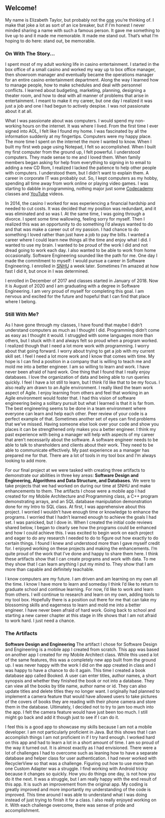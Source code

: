 ## Welcome!

My name is Elizabeth Taylor, but probably not the [one](https://en.wikipedia.org/wiki/Elizabeth_Taylor) you’re thinking of. I make that joke a lot as sort of an ice breaker, but if I’m honest I never minded sharing a name with such a famous person. It gave me something to live up to and it made me memorable. It made me stand out. That’s what I’m hoping to do here: stand out, be memorable. 

### On With The Story...
  I spent most of my adult working life in casino entertainment. I started in the box office of a small casino and worked my way up to box office manager, then showroom manager and eventually became the operations manager for an entire casino entertainment department. Along the way I learned how to manage people, how to make schedules and deal with personnel conflicts. I learned about budgeting, marketing, planning, designing a theater room, and how to deal with all manner of problems that arise in entertainment. I meant to make it my career, but one day I realized it was just a job and one I had begun to actively despise. I was not passionate about it at all. 
  
  What I was passionate about was computers. I would spend my non-working hours on the internet. It was where I lived. From the first time I ever signed into AOL, I felt like I found my home. I was fascinated by all the information suddenly at my fingertips. Computers were my happy place. The more time I spent on the internet the more I wanted to know. When I built my first web page using Notepad, I felt so accomplished. When I built my first computer from the ground up, I felt powerful. I understood computers. They made sense to me and I loved them. When family members began asking for help from everything to signing in to email to adding a new CD Rom, I realized I lacked the patience to help other people with computers. I understood them, but I didn’t want to explain them. A career in corporate IT was probably out. So, I kept computers as my hobby, spending all time away from work online or playing video games. I was starting to dabble in programming, nothing major just some [Codecademy](https://www.codecademy.com/catalog) classes and [YouTube](https://www.youtube.com/results?search_query=programming+for+beginners) videos. 
  
  In 2014, the casino I worked for was experiencing a financial hardship and needed to cut costs. It was decided that my position was redundant, and it was eliminated and so was I. At the same time, I was going through a divorce.  I spent some time wallowing, feeling sorry for myself. Then I realized this was an opportunity to do something I’d always wanted to do and that was make a career out of my passion. I had chance to do something I loved rather than just have a job to pay the bills. I wanted a career where I could learn new things all the time and enjoy what I did. I wanted to use my brain. I wanted to be proud of the work I did and not dread going to work each day. I also wanted to be able to work from home occasionally. Software Engineering sounded like the path for me. One day I made the commitment to myself: I would pursue a career in Software Engineering. I enrolled in [SNHU](https://www.snhu.edu/) a week later. Sometimes I’m amazed at how fast I did it, but once in I was determined. 

  I enrolled in December of 2017 and classes started in January of 2018. Now it is August of 2020 and I am graduating with a degree in Software Engineering. I am very proud of myself for completing this goal. I am nervous and excited for the future and hopeful that I can find that place where I belong.
  
  ### Still With Me?
  As I have gone through my classes, I have found that maybe I didn’t understand computers as much as I thought I did. Programming didn’t come as easy as I thought it would. I struggled with some languages more than others, but I stuck with it and always felt so proud when a program worked. I realized though that I need a lot more work with programming. I worry about that going forward. I worry about trying to get a job with my current skill set. I feel I need a lot more work and I know that comes with time. My hope is I can find a position in a company that is willing to teach me and mold me into a better engineer. I am so willing to learn and work. I have never been afraid of hard work.
  One thing that I found that I really enjoy databases. I love the organization of data and being able to run queries quickly. I feel I have a lot still to learn, but I think I’d like that to be my focus. I also really am drawn to an Agile environment. I really liked the team work aspect of Agile. I enjoy learning from others and feel that working in an Agile environment would foster that. I had this vision of software engineering being a solitary pursuit but what I learned is that it is far from. The best engineering seems to be done in a team environment where everyone can learn and help each other. Peer review of your code is a perfect example of that. Sometimes another set of eyes can find problems that we’ve missed. Having someone else look over your code and show you places it can be strengthened only makes you a better engineer. I think my past experience with being a manager will help with aspects of my career that aren’t necessarily about the software. A software engineer needs to be able to talk to shareholders and clients about their work. They need to be able to communicate effectively. My past experience as a manager has prepared me for that. There are a lot of tools in my tool box and I’m always looking to add more.
  
  For our final project at we were tasked with creating three artifacts to demonstrate our abilities in three key areas: **Software Design and Engineering, Algorithms and Data Structure, and Databases**. We were to take projects that we had worked on during our time at SNHU and make enhancements to them. The artifacts I chose were a mobile app I had created for my Mobile Architecture and Programming class, a C++ program demonstrating arrays, and an SQL database manipulation demonstration done for my Intro to SQL class. At first, I was apprehensive about this project. I worried I wouldn’t have enough time or knowledge to enhance the programs. I worried that I hadn’t learned enough to achieve the goals I had set. I was panicked, but I dove in. When I created the initial code reviews shared below, I began to clearly see how the programs could be enhanced and how I could achieve this. I was excited to begin work on each project and eager to do any research I needed to do to figure out how exactly to do certain things. I found I knew and understood more than I gave myself credit for. I enjoyed working on these projects and making the enhancements. I’m quite proud of the work that I’ve done and happy to share them here. I think these artifacts show that I can create programs and work with data. To me they show that I can learn anything I put my mind to. They show that I am more than capable and definitely teachable. 
  
  I know computers are my future. I am driven and am learning on my own all the time. I know I have more to learn and someday I think I’d like to return to graduate school and continue learning. For now, I’d like to work and learn from others. I will continue to research and learn on my own, adding tools to my tool box. Hopefully there is a position out there for me that can take my blossoming skills and eagerness to learn and mold me into a better engineer.  I have never been afraid of hard work. Going back to school and starting a new career chapter at this stage in life shows that I am not afraid to work hard. I just need a chance.
  
  ### The Artifacts
  **Software Design and Engineering**
  The artifact I chose for Software Design and Engineering is a mobile app I created from scratch. This app was based on another app I created for my Mobile Architect class. While this used a lot of the same features, this was a completely new app built from the ground up. I was never happy with the work I did on the app created in class and I was happy to have a chance to do it again. This time I created a book database app called Booked. A user can enter titles, author names, a short synopsis and whether they finished the book or not into a database. They can view all the books by title name, author name or id. They can also update titles and delete titles they no longer want. I originally had planned to implement a camera feature that would have allowed users to take pictures of the covers of books they are reading with their phone camera and store them in the database. Ultimately, I decided not to try to jam too much into the app. I felt the camera feature would have just been too much. I still might go back and add it though just to see if I can do it.
  
  I feel this is a good app to showcase my skills because I am not a mobile developer. I am not particularly proficient in Java. But this shows that I can accomplish things I am not proficient in if I try hard enough. I worked hard on this app and had to learn a lot in a short amount of time. I am so proud of the way it turned out. It is almost exactly as I had envisioned. There were a lot of challenges I had to overcome such as leaning how to have a separate database and helper class for user authentication. I had never worked with RecyclerView so that was a challenge. Figuring out how to use more than one Custom Adapter was a struggle. I find working with Android tricky because it changes so quickly. How you do things one day, is not how you do it the next. It was a struggle, but I am really happy with the end result of this app. It is such an improvement from the original app. My coding is greatly improved and more importantly my understanding of the code is improved. This time around I was able to understand what I was doing instead of just trying to finish it for a class. I also really enjoyed working on it. With each challenge overcome, there was sense of pride and accomplishment.



